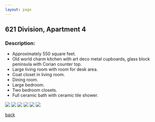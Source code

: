 ```yaml
---
layout: page
---
```


## 621 Division, Apartment 4
### Description:

* Approximately 550 square feet.
* Old world charm kitchen with art deco metal cupboards, glass block peninsula with Corian counter top.
* Large living room with room for desk area.
* Coat closet in living room.
* Dining room.
* Large bedroom.
* Two bedroom closets.
* Full ceramic bath with ceramic tile shower.

![](/assets/images/621division/621apt4pic1.jpg)
![](/assets/images/621division/621apt4pic3.jpg)
![](/assets/images/621division/621apt4pic4.jpg)
![](/assets/images/621division/621apt4pic5.jpg)
![](/assets/images/621division/621apt4pic6.jpg)
![](/assets/images/621division/621apt4pic7.jpg)

[back](/)
